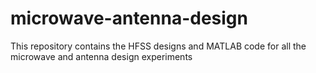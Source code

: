 # microwave-antenna-design
This repository contains the HFSS designs and MATLAB code for all the microwave and antenna design experiments
